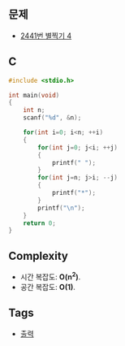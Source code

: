 ## 문제
- [2441번 별찍기 4](https://www.acmicpc.net/problem/2441)

## C
```c
#include <stdio.h>

int main(void)
{
	int n;
	scanf("%d", &n);

	for(int i=0; i<n; ++i)
	{
		for(int j=0; j<i; ++j)
		{
			printf(" ");
		}
		for(int j=n; j>i; --j)
		{
			printf("*");
		}
		printf("\n");
	}
	return 0;
}
```

## Complexity
- 시간 복잡도: <b>O(n<sup>2</sup>)</b>.
- 공간 복잡도: <b>O(1)</b>.

## Tags
- [출력](https://github.com/myoi-oj/baekjoon-oj#print)

